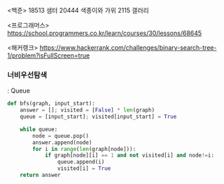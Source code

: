 <백준>
18513 샘터
20444 색종이와 가위
2115 갤러리

<프로그래머스>
https://school.programmers.co.kr/learn/courses/30/lessons/68645

<해커랭크> 
https://www.hackerrank.com/challenges/binary-search-tree-1/problem?isFullScreen=true

### 너비우선탐색
: Queue

<span style=80%>

```python
def bfs(graph, input_start):
    answer = []; visited = [False] * len(graph)
    queue = [input_start]; visited[input_start] = True

    while queue:
        node = queue.pop()
        answer.append(node)
        for i in range(len(graph[node])):
            if graph[node][i] == 1 and not visited[i] and node!=i:
                queue.append(i)
                visited[i] = True
    return answer

```
</span>